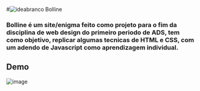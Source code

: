 #![ideabranco](https://user-images.githubusercontent.com/101940943/187013693-351a32a3-57e8-4f71-b3ef-639b12582722.png) Bolline 


 ### Bolline é um site/enigma feito como projeto para o fim da disciplina de web design do primeiro periodo de ADS, tem como objetivo, replicar algumas tecnicas de HTML e CSS, com um adendo de Javascript como aprendizagem individual.

## Demo

![image](https://user-images.githubusercontent.com/101940943/187013632-30b5897d-5384-4c7f-8fa3-7f41d2d52f5e.png)
